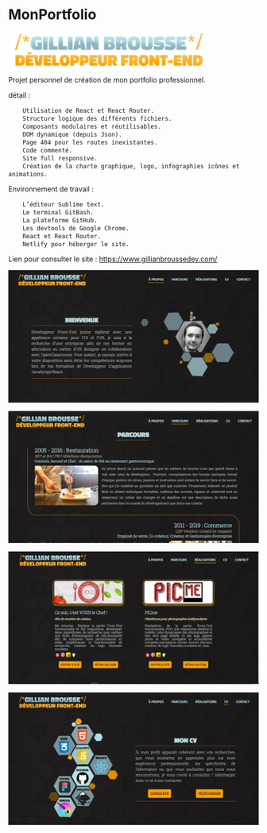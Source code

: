 # MonPortfolio

![Preview](https://raw.githubusercontent.com/GilBrou/MonPortfolio/master/public/img/GbLogo.webp)

Projet personnel de création de mon portfolio professionnel.

détail :

		Utilisation de React et React Router.
		Structure logique des différents fichiers.
		Composants modulaires et réutilisables.
		DOM dynamique (depuis Json).
		Page 404 pour les routes inexistantes.
		Code commenté.
		Site full responsive.
		Création de la charte graphique, logo, infographies icônes et animations.
	

Environnement de travail :

		L’éditeur Sublime text.
		Le terminal GitBash.
		La plateforme GitHub.
		Les devtools de Google Chrome. 
		React et React Router.		
		Netlify pour héberger le site.

Lien pour consulter le site : https://www.gillianbroussedev.com/

![Preview](https://raw.githubusercontent.com/GilBrou/MonPortfolio/master/public/img/Site1.webp)

![Preview](https://raw.githubusercontent.com/GilBrou/MonPortfolio/master/public/img/Site2.webp)

![Preview](https://raw.githubusercontent.com/GilBrou/MonPortfolio/master/public/img/Site3.webp)

![Preview](https://raw.githubusercontent.com/GilBrou/MonPortfolio/master/public/img/Site4.webp)
